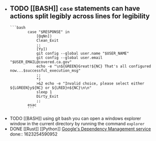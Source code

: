 - TODO [[BASH]] `case` statements can have actions split legibly across lines for legibility
	-
	  ```bash
	  	  	  case "$RESPONSE" in
	  	  	      [QqNn]) 
	  	  	      Clean_Exit
	  	  	      ;;
	  	  	      [Yy])
	  	  	      git config --global user.name "$USER_NAME"
	  	  	      git config --global user.email "$USER_EMAIL@covered.ca.gov"
	  	  	      echo -e "\n${GREEN}Great!${NC} That's all configured now...$successful_execution_msg"
	  	  	      ;;
	  	  	      *)
	  	  	      >&2 echo -e "Invalid choice, please select either ${LGREEN}y${NC} or ${LRED}n${NC}\n\n"
	  	  	      sleep 1
	  	  	      Dirty_Exit
	  	  	      ;;
	  	  	  esac
	  	  	  ```
- TODO [[BASH]] using git bash you can open a windows explorer window in the current directory by running the command `explorer`
- DONE [[Rust]] [[Python]] [Google's Dependency Management service](https://deps.dev/)
  done:: 1623254590952